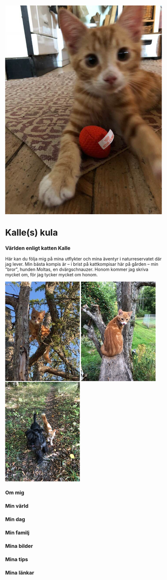 <!DOCTYPE html>
<html>
  <head>
    <meta charset="utf-8">
    <meta http-equiv="Content-Type" content="text/html" charset="iso-8859-1">
    <title>My web project</title>
    <style>
    
  
  body {
    background-image: url("http://flowersheet.com/wp-content/uploads/seamless-background-with-cat-paw-print-stock-illustration-pertaining-to-cat-paw-background.jpg");}
.mitten { 
  text-align: center;
  }
h1 {
 color: black;
 font-size: 120px;
 font-family: 'Indie Flower', cursive;
 
 border: 6px solid brown;
 background-color: orange;
 padding: 10px;
 width: 100%; 
margin: 60px auto;}
img {
  border: 6px solid brown;
width: 70%;
display: block;
margin: 0 auto;
}
.rubrik {
  font-size: 60px;
  
  
}
h3 {
  font-family: 'Indie Flower', cursive;
  font-size: 35px; 
margin: 5px;} 
  
p{
  font-family: 'Indie Flower', cursive;
  font-size: 30px;
  margin: 5px;
background-color: white;} 
  
.kattbilder {margin: 60px;
display: flex;
}
.kattbilder img {
  width: 300px;
  height:100%;
}
.mamma {
  display: flex;
  justify-content: center;
    
}
.sidorutor {
  border: 6px solid brown;
  background-color: orange;
  width: 25%;
}
    </style>
  </head>
  <body>
  


<link href="https://fonts.googleapis.com/css?family=Indie+Flower" rel="stylesheet">
<img src="39087663_10155449028623239_5145842227628474368_n.jpg" alt="foto på katt">

<h1 class="mitten">Kalle(s) kula</h1>
<div class="text">
<h3 class="mitten rubrik">Världen enligt katten Kalle</h3>

<p>Här kan du följa mig på mina utflykter och mina äventyr i naturreservatet där jag lever.       
Min bästa kompis är – i brist på kattkompisar här på gården – min "bror", hunden Moltas, en dvärgschnauzer. Honom kommer jag skriva mycket om, för jag tycker mycket om honom.</p>
</div>
  
<div class="kattbilder">
<img src="IMG_6590.jpg" alt="foto på katt">

<img src="IMG_6602.jpg" alt="foto på katt">

<img src="IMG_6893.jpg" alt="foto på katt">
</div>

<div class="mamma">
<h3 class="sidorutor">Om mig</h3>
<h3 class="sidorutor">Min värld</h3>
<h3 class="sidorutor">Min dag</h3>
<h3 class="sidorutor">Min familj</h3>
<h3 class="sidorutor">Mina bilder</h3>  
<h3 class="sidorutor">Mina tips</h3>
<h3 class="sidorutor">Mina länkar</h3>
</div>
<a href="http://arstakliniken.se"></a>
  
<a href="https://evidensia.se/klinik/evidensia-sodra-djursjukhuset-kungens-kurva/"></a>
  </body>
</html>
